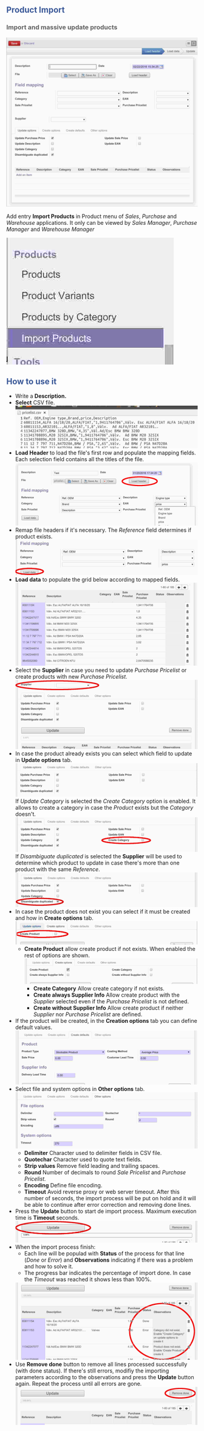 <section class="oe_container oe_dark">
    <div class="oe_row oe_spaced">
        <div class="oe_span12">
            <h2 class="oe_slogan"><span style="color:#3b5998">Product Import</span></h2>
            <h3 class="oe_slogan"><span style="color:#616161">Import and massive update products</span></h3>
        </div>
        <div class="oe_span12 oe_mt16">
            <div class="oe_demo oe_screenshot">
                <img src="static/description/1.jpg">
            </div>
        </div>
    </div>
    <div class="oe_row oe_spaced">
        <div class="oe_span12">
            <p>
                Add entry <strong>Import Products</strong> in Product menu of <i>Sales</i>, <i>Purchase</i> and <i>Warehouse</i> applications.
                It only can
                be viewed by <i>Sales Manager</i>, <i>Purchase Manager</i> and <i>Warehouse Manager</i>
            </p>
        </div>
            <div class="oe_span12">
            <div class="oe_demo oe_picture oe_screenshot">
                <img src="static/description/2.jpg" >
            </div>
        </div>
    </div>

</section>
<section class="oe_container">
    <div class="oe_row oe_spaced">
        <div>
            <h2 class="oe_slogan"><span style="color:#3b5998">How to use it</span></h2>
        </div>
        <div class="oe_span12">
            <ul style="list-style-type:disc">
                <li>Write a <strong>Description.</strong></li>
                <li>
                    <span><strong>Select</strong> CSV file.</span>
                    <div class="oe_demo oe_picture oe_screenshot">
                        <img src="static/description/3.jpg">
                    </div>
                </li>
                <li>
                    <span><strong>Load Header</strong> to load the file's first row and populate the mapping fields. Each selection field contains all the titles of the file.</span>
                    <div class="oe_demo oe_picture oe_screenshot">
                        <img src="static/description/4.jpg">
                    </div>
                </li>
                <li>
                    <span>Remap file headers if it's necessary. The <i>Reference</i> field determines if product exists.</span>
                    <div class="oe_demo oe_picture oe_screenshot">
                        <img src="static/description/5.jpg">
                    </div>
                </li>
                <li>
                    <span><strong>Load data</strong> to populate the grid below according to mapped fields.</span>
                    <div class="oe_demo oe_picture oe_screenshot">
                        <img src="static/description/6.jpg">
                    </div>
                </li>
                <li>
                    <span>Select the <strong>Supplier</strong> in case you need to update <i>Purchase Pricelist</i> or create products with new <i>Purchase
                        Pricelist</i>.</span>
                    <div class="oe_demo oe_picture oe_screenshot">
                        <img src="static/description/7.jpg">
                    </div>
                </li>
                <li>
                    <span>In case the product already exists you can select which field to update in <strong>Update
                        options</strong> tab.</span>
                    <div class="oe_demo oe_picture oe_screenshot">
                        <img src="static/description/8.jpg">
                    </div>
                    <span>If <i>Update Category</i> is selected the <i>Create Category</i> option is enabled. It allows to create a category in case the <i>Product</i> exists but the <i>Category</i> doesn't.</span>
                    <div class="oe_demo oe_picture oe_screenshot">
                        <img src="static/description/9.jpg">
                    </div>
                    <span>If <i>Disambiguate duplicated</i> is selected the <strong>Supplier</strong> will be used to determine which product to update in case there's more than one product with the same <i>Reference</i>.</span>
                    <div class="oe_demo oe_picture oe_screenshot">
                        <img src="static/description/91.jpg">
                    </div>                 
                </li>
                <li>
                    <span>In case the product does not exist you can select if it must be created and how in <strong>Create
                        options</strong> tab.</span>
                    <div class="oe_demo oe_picture oe_screenshot">
                        <img src="static/description/10.jpg">
                    </div>
                    <ul>
                        <li><strong>Create Product</strong> allow create product if not exists. When enabled the
                            rest of options are shown.
                            <div class="oe_demo oe_picture oe_screenshot">
                                <img src="static/description/11.jpg">
                            </div>
                            <ul>
                                <li><strong>Create Category</strong> Allow create category if not exists.</li>
                                <li><strong>Create always Supplier Info</strong> Allow create product with the
                                    <i>Supplier</i> selected
                                    even if the <i>Purchase Pricelist</i> is not defined.
                                </li>
                                <li><strong>Create without Supplier Info</strong> Allow create product if neither
                                    <i>Supplier</i>
                                    nor <i>Purchase Pricelist</i> are defined.
                                </li>
                            </ul>
                        </li>
                    </ul>
                </li>
                <li>
                    <span>If the product will be created, in the <strong>Creation options</strong> tab you can define default values.</span>
                    <div class="oe_demo oe_picture oe_screenshot">
                        <img src="static/description/12.jpg">
                    </div>
                </li>
                <li>
                    <span>Select file and system options in <strong>Other options</strong> tab.</span>
                    <div class="oe_demo oe_picture oe_screenshot">
                        <img src="static/description/13.jpg">
                    </div>
                    <ul>
                        <li><strong>Delimiter</strong> Character used to delimiter fields in CSV file.</li>
                        <li><strong>Quotechar</strong> Character used to quote text fields.</li>
                        <li><strong>Strip values</strong> Remove field leading and trailing spaces.</li>
                        <li><strong>Round</strong> Number of decimals to round <i>Sale Pricelist</i> and <i>Purchase
                            Pricelist.</i></li>
                        <li><strong>Encoding</strong> Define file encoding.</li>
                        <li><strong>Timeout</strong> Avoid reverse proxy or web server timeout. After this number of
                            seconds, the import process will be put on hold and it will be able to continue after
                            error correction and removing done lines.
                        </li>
                    </ul>
                </li>
                <li>
                    <span>Press the <strong>Update</strong> button to start de import process. Maximum execution time is <strong>Timeout</strong> seconds.</span>
                    <div class="oe_demo oe_picture oe_screenshot">
                        <img src="static/description/14.jpg">
                    </div>
                </li>
                <li>
                    <span>When the import process finish:</span>
                    <ul>
                        <li>Each line will be populad with <strong>Status</strong> of the process for that line
                            (<i>Done</i> or <i>Error</i>) and <strong>Observations</strong> indicating if there was a
                            problem and how to solve it.
                        </li>
                        <li>The progress bar indicates the percentage of import done. In case the
                            <i>Timeout</i> was reached it shows less than 100%.
                        </li>
                    </ul>
                    <div class="oe_demo oe_picture oe_screenshot">
                        <img src="static/description/15.jpg">
                    </div>
                </li>
                <li>
                    <span>Use <strong>Remove done</strong> button to remove all lines processed successfully (with done status). If there's still errors, modifiy the importing parameters according to the observations and press the <strong>Update</strong> button again. Repeat the process until all errors are gone.</span>
                    <div class="oe_demo oe_picture oe_screenshot">
                        <img src="static/description/16.jpg">
                    </div>
                </li>
            </ul>
        </div>
    </div>
</section>